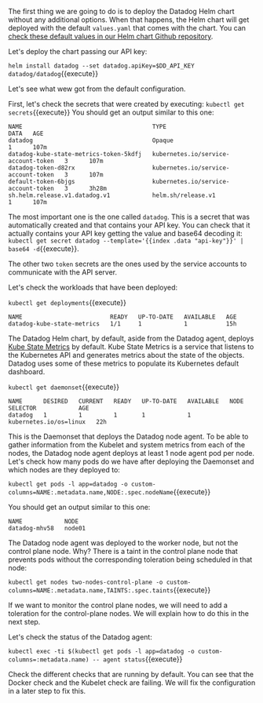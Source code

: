 The first thing we are going to do is to deploy the Datadog Helm chart without any additional options. When that happens, the Helm chart will get deployed with the default `values.yaml` that comes with the chart. You can [check these default values in our Helm chart Github repository](https://github.com/DataDog/helm-charts/blob/master/charts/datadog/values.yaml).

Let's deploy the chart passing our API key:

`helm install datadog --set datadog.apiKey=$DD_API_KEY datadog/datadog`{{execute}}

Let's see what wew got from the default configuration.

First, let's check the secrets that were created by executing: `kubectl get secrets`{{execute}} You should get an output similar to this one:

```
NAME                                     TYPE                                  DATA   AGE
datadog                                  Opaque                                1      107m
datadog-kube-state-metrics-token-5kdfj   kubernetes.io/service-account-token   3      107m
datadog-token-d82rx                      kubernetes.io/service-account-token   3      107m
default-token-6bjgs                      kubernetes.io/service-account-token   3      3h28m
sh.helm.release.v1.datadog.v1            helm.sh/release.v1                    1      107m
```

The most important one is the one called `datadog`. This is a secret that was automatically created and that contains your API key. You can check that it actually contains your API key getting the value and base64 decoding it: `kubectl get secret datadog --template='{{index .data "api-key"}}' | base64 -d`{{execute}}.

The other two `token` secrets are the ones used by the service accounts to communicate with the API server.

Let's check the workloads that have been deployed:

`kubectl get deployments`{{execute}}

```
NAME                         READY   UP-TO-DATE   AVAILABLE   AGE
datadog-kube-state-metrics   1/1     1            1           15h
```

The Datadog Helm chart, by default, aside from the Datadog agent, deploys [Kube State Metrics](https://github.com/kubernetes/kube-state-metrics) by default. Kube State Metrics is a service that listens to the Kubernetes API and generates metrics about the state of the objects. Datadog uses some of these metrics to populate its Kubernetes default dashboard.

`kubectl get daemonset`{{execute}}

```
NAME      DESIRED   CURRENT   READY   UP-TO-DATE   AVAILABLE   NODE SELECTOR            AGE
datadog   1         1         1       1            1           kubernetes.io/os=linux   22h
```

This is the Daemonset that deploys the Datadog node agent. To be able to gather information from the Kubelet and system metrics from each of the nodes, the Datadog node agent deploys at least 1 node agent pod per node. Let's check how many pods do we have after deploying the Daemonset and which nodes are they deployed to:

`kubectl get pods -l app=datadog -o custom-columns=NAME:.metadata.name,NODE:.spec.nodeName`{{execute}}

You should get an output similar to this one:

```
NAME            NODE
datadog-mhv58   node01
```

The Datadog node agent was deployed to the worker node, but not the control plane node. Why? There is a taint in the control plane node that prevents pods without the corresponding toleration being scheduled in that node:

`kubectl get nodes two-nodes-control-plane -o custom-columns=NAME:.metadata.name,TAINTS:.spec.taints`{{execute}}

If we want to monitor the control plane nodes, we will need to add a toleration for the control-plane nodes. We will explain how to do this in the next step.

Let's check the status of the Datadog agent:

`kubectl exec -ti $(kubectl get pods -l app=datadog -o custom-columns=:metadata.name) -- agent status`{{execute}}

Check the different checks that are running by default. You can see that the Docker check and the Kubelet check are failing. We will fix the configuration in a later step to fix this.
